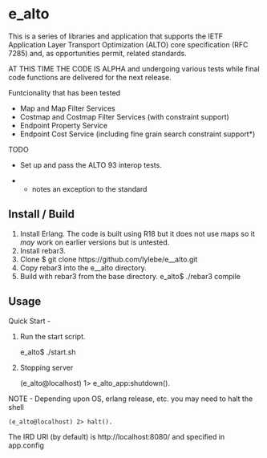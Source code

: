 e_alto
======
This is a series of libraries and application that supports the 
IETF Application Layer Transport Optimization (ALTO) core specification 
(RFC 7285) and, as opportunities permit, related standards.

AT THIS TIME THE CODE IS ALPHA and undergoing various tests while 
final code functions are delivered for the next release.

Funtcionality that has been tested
- Map and Map Filter Services
- Costmap and Costmap Filter Services (with constraint support)
- Endpoint Property Service
- Endpoint Cost Service (including fine grain search constraint support*)

TODO
- Set up and pass the ALTO 93 interop tests.

* - notes an exception to the standard

Install / Build
---------------
1. Install Erlang. The code is built using R18 but it does not use maps 
so it *may* work on earlier versions but is untested.
2. Install rebar3.
3. Clone
	<base path>$ git clone https://github.com/lylebe/e__alto.git
4. Copy rebar3 into the e__alto directory.
5. Build with rebar3 from the base directory. 
	e_alto$ ./rebar3 compile

Usage
-----
Quick Start - 
1. Run the start script.

	e_alto$ ./start.sh

2. Stopping server

	(e_alto@localhost) 1> e_alto_app:shutdown().
	
NOTE - Depending upon OS, erlang release, etc. you may need to halt the 
shell 

	(e_alto@localhost) 2> halt().

The IRD URI (by default) is http://localhost:8080/ 
and specified in app.config

